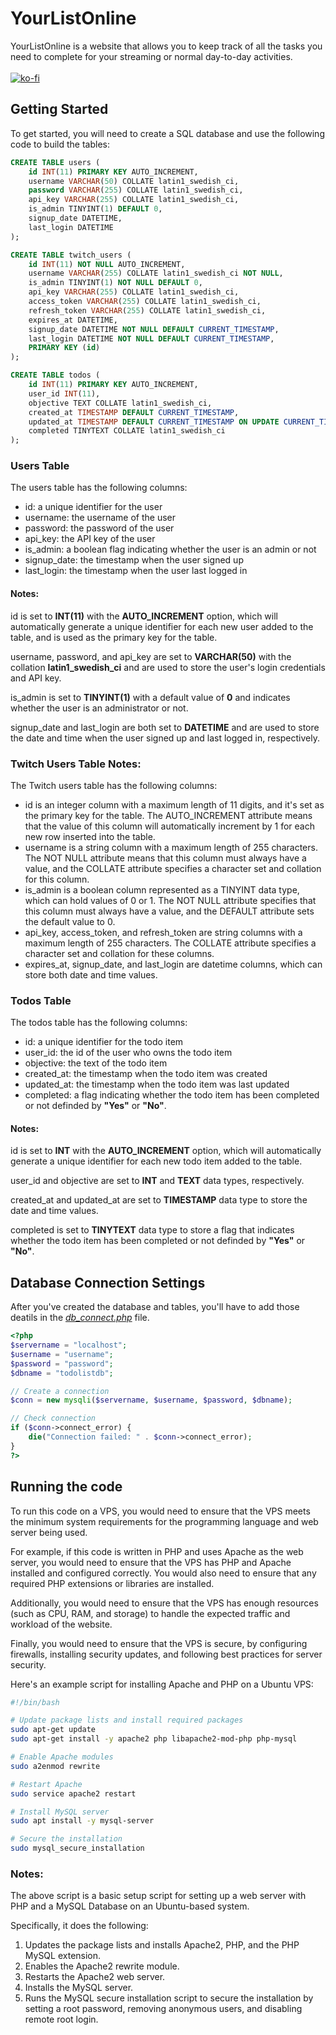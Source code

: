 # YourListOnline
YourListOnline is a website that allows you to keep track of all the tasks you need to complete for your streaming or normal day-to-day activities.<br><br>
[![ko-fi](https://ko-fi.com/img/githubbutton_sm.svg)](https://ko-fi.com/T6T8D1Y2O)

## Getting Started
To get started, you will need to create a SQL database and use the following code to build the tables:

```sql
CREATE TABLE users (
    id INT(11) PRIMARY KEY AUTO_INCREMENT,
    username VARCHAR(50) COLLATE latin1_swedish_ci,
    password VARCHAR(255) COLLATE latin1_swedish_ci,
    api_key VARCHAR(255) COLLATE latin1_swedish_ci,
    is_admin TINYINT(1) DEFAULT 0,
    signup_date DATETIME,
    last_login DATETIME
);

CREATE TABLE twitch_users (
    id INT(11) NOT NULL AUTO_INCREMENT,
    username VARCHAR(255) COLLATE latin1_swedish_ci NOT NULL,
    is_admin TINYINT(1) NOT NULL DEFAULT 0,
    api_key VARCHAR(255) COLLATE latin1_swedish_ci,
    access_token VARCHAR(255) COLLATE latin1_swedish_ci,
    refresh_token VARCHAR(255) COLLATE latin1_swedish_ci,
    expires_at DATETIME,
    signup_date DATETIME NOT NULL DEFAULT CURRENT_TIMESTAMP,
    last_login DATETIME NOT NULL DEFAULT CURRENT_TIMESTAMP,
    PRIMARY KEY (id)
);

CREATE TABLE todos (
    id INT(11) PRIMARY KEY AUTO_INCREMENT,
    user_id INT(11),
    objective TEXT COLLATE latin1_swedish_ci,
    created_at TIMESTAMP DEFAULT CURRENT_TIMESTAMP,
    updated_at TIMESTAMP DEFAULT CURRENT_TIMESTAMP ON UPDATE CURRENT_TIMESTAMP,
    completed TINYTEXT COLLATE latin1_swedish_ci
);
```
### Users Table
The users table has the following columns:
* id: a unique identifier for the user
* username: the username of the user
* password: the password of the user
* api_key: the API key of the user
* is_admin: a boolean flag indicating whether the user is an admin or not
* signup_date: the timestamp when the user signed up
* last_login: the timestamp when the user last logged in
#### Notes:
id is set to **INT(11)** with the **AUTO_INCREMENT** option, which will automatically generate a unique identifier for each new user added to the table, and is used as the primary key for the table. 

username, password, and api_key are set to **VARCHAR(50)** with the collation **latin1_swedish_ci** and are used to store the user's login credentials and API key.

is_admin is set to **TINYINT(1)** with a default value of **0** and indicates whether the user is an administrator or not.

signup_date and last_login are both set to **DATETIME** and are used to store the date and time when the user signed up and last logged in, respectively.
### Twitch Users Table Notes:
The Twitch users table has the following columns:
* id is an integer column with a maximum length of 11 digits, and it's set as the primary key for the table. The AUTO_INCREMENT attribute means that the value of this column will automatically increment by 1 for each new row inserted into the table.
* username is a string column with a maximum length of 255 characters. The NOT NULL attribute means that this column must always have a value, and the COLLATE attribute specifies a character set and collation for this column.
* is_admin is a boolean column represented as a TINYINT data type, which can hold values of 0 or 1. The NOT NULL attribute specifies that this column must always have a value, and the DEFAULT attribute sets the default value to 0.
* api_key, access_token, and refresh_token are string columns with a maximum length of 255 characters. The COLLATE attribute specifies a character set and collation for these columns.
* expires_at, signup_date, and last_login are datetime columns, which can store both date and time values.
### Todos Table
The todos table has the following columns:
* id: a unique identifier for the todo item
* user_id: the id of the user who owns the todo item
* objective: the text of the todo item
* created_at: the timestamp when the todo item was created
* updated_at: the timestamp when the todo item was last updated
* completed: a flag indicating whether the todo item has been completed or not definded by **"Yes"** or **"No"**.

#### Notes:
id is set to **INT** with the **AUTO_INCREMENT** option, which will automatically generate a unique identifier for each new todo item added to the table.

user_id and objective are set to **INT** and **TEXT** data types, respectively.

created_at and updated_at are set to **TIMESTAMP** data type to store the date and time values.

completed is set to **TINYTEXT** data type to store a flag that indicates whether the todo item has been completed or not definded by **"Yes"** or **"No"**.

## Database Connection Settings
After you've created the database and tables, you'll have to add those deatils in the *[db_connect.php](../main/db_connect.php)* file.
```php
<?php
$servername = "localhost";
$username = "username";
$password = "password";
$dbname = "todolistdb";

// Create a connection
$conn = new mysqli($servername, $username, $password, $dbname);

// Check connection
if ($conn->connect_error) {
    die("Connection failed: " . $conn->connect_error);
}
?>
```

## Running the code
To run this code on a VPS, you would need to ensure that the VPS meets the minimum system requirements for the programming language and web server being used.

For example, if this code is written in PHP and uses Apache as the web server, you would need to ensure that the VPS has PHP and Apache installed and configured correctly. You would also need to ensure that any required PHP extensions or libraries are installed.

Additionally, you would need to ensure that the VPS has enough resources (such as CPU, RAM, and storage) to handle the expected traffic and workload of the website.

Finally, you would need to ensure that the VPS is secure, by configuring firewalls, installing security updates, and following best practices for server security.

Here's an example script for installing Apache and PHP on a Ubuntu VPS:
```bash
#!/bin/bash

# Update package lists and install required packages
sudo apt-get update
sudo apt-get install -y apache2 php libapache2-mod-php php-mysql

# Enable Apache modules
sudo a2enmod rewrite

# Restart Apache
sudo service apache2 restart

# Install MySQL server
sudo apt install -y mysql-server

# Secure the installation
sudo mysql_secure_installation
```
### Notes:
The above script is a basic setup script for setting up a web server with PHP and a MySQL Database on an Ubuntu-based system.

Specifically, it does the following:
1. Updates the package lists and installs Apache2, PHP, and the PHP MySQL extension.
2. Enables the Apache2 rewrite module.
3. Restarts the Apache2 web server.
4. Installs the MySQL server.
5. Runs the MySQL secure installation script to secure the installation by setting a root password, removing anonymous users, and disabling remote root login.